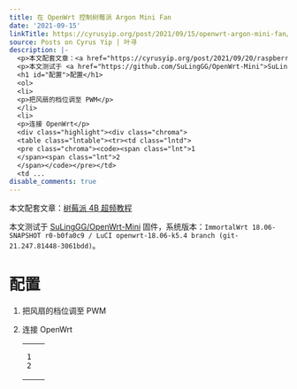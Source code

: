 ```yaml
---
title: 在 OpenWrt 控制树莓派 Argon Mini Fan
date: '2021-09-15'
linkTitle: https://cyrusyip.org/post/2021/09/15/openwrt-argon-mini-fan/
source: Posts on Cyrus Yip | 叶寻
description: |-
  <p>本文配套文章：<a href="https://cyrusyip.org/post/2021/09/20/raspberry-pi4-overclock/">树莓派 4B 超频教程</a></p>
  <p>本文测试于 <a href="https://github.com/SuLingGG/OpenWrt-Mini">SuLingGG/OpenWrt-Mini</a> 固件，系统版本：<code>ImmortalWrt 18.06-SNAPSHOT r0-b0fa0c9 / LuCI openwrt-18.06-k5.4 branch (git-21.247.81448-3061bdd)</code>。</p>
  <h1 id="配置">配置</h1>
  <ol>
  <li>
  <p>把风扇的档位调至 PWM</p>
  </li>
  <li>
  <p>连接 OpenWrt</p>
  <div class="highlight"><div class="chroma">
  <table class="lntable"><tr><td class="lntd">
  <pre class="chroma"><code><span class="lnt">1
  </span><span class="lnt">2
  </span></code></pre></td>
  <td ...
disable_comments: true
---
```

<p>本文配套文章：<a href="https://cyrusyip.org/post/2021/09/20/raspberry-pi4-overclock/">树莓派 4B 超频教程</a></p>
<p>本文测试于 <a href="https://github.com/SuLingGG/OpenWrt-Mini">SuLingGG/OpenWrt-Mini</a> 固件，系统版本：<code>ImmortalWrt 18.06-SNAPSHOT r0-b0fa0c9 / LuCI openwrt-18.06-k5.4 branch (git-21.247.81448-3061bdd)</code>。</p>
<h1 id="配置">配置</h1>
<ol>
<li>
<p>把风扇的档位调至 PWM</p>
</li>
<li>
<p>连接 OpenWrt</p>
<div class="highlight"><div class="chroma">
<table class="lntable"><tr><td class="lntd">
<pre class="chroma"><code><span class="lnt">1
</span><span class="lnt">2
</span></code></pre></td>
<td ...